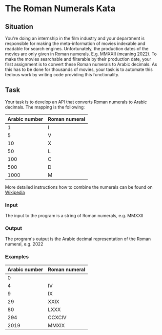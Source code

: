 # The Roman Numerals Kata

## Situation

You're doing an internship in the film industry and your department is responsible for making the meta-information of
movies indexable and readable for search engines. Unfortunately, the production dates of the movies are only given in
Roman numerals. E.g. MMXXII (meaning 2022). To make the movies searchable and filterable by their production date, your
first assignment is to convert these Roman numerals to Arabic decimals. As this has to be done for thousands of movies,
your task is to automate this tedious work by writing code providing this functionality.

## Task

Your task is to develop an API that converts Roman numerals to Arabic decimals. The mapping is the following:

| Arabic number | Roman numeral |
|---------------|---------------|
| 1             | I             |
| 5             | V             |
| 10            | X             |
| 50            | L             |
| 100           | C             |
| 500           | D             |
| 1000          | M             |

More detailed instructions how to combine the numerals can be found
on [Wikipedia](https://en.wikipedia.org/wiki/Roman_numerals)

### Input

The input to the program is a string of Roman numerals, e.g. MMXXII

### Output

The program's output is the Arabic decimal representation of the Roman numeral, e.g. 2022

### Examples

| Arabic number | Roman numeral |
|---------------|---------------|
| 0             |               |
| 4             | IV            |
| 9             | IX            |
| 29            | XXIX          |
| 80            | LXXX          |
| 294           | CCXCIV        |
| 2019          | MMXIX         |

